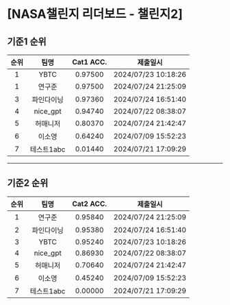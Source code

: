 # [NASA챌린지 리더보드 - 챌린지2]
## 기준1 순위
| 순위 | 팀명 | Cat1 ACC. | 제출일시 |
|:----:|:----:|:-----:|:----:|
| 1 | YBTC | 0.97500 | 2024/07/23 10:18:26 |
| 1 | 연구준 | 0.97500 | 2024/07/24 21:25:09 |
| 3 | 파인다이닝 | 0.97360 | 2024/07/24 16:51:40 |
| 4 | nice_gpt | 0.94740 | 2024/07/22 08:38:07 |
| 5 | 허매니저 | 0.80370 | 2024/07/24 21:42:47 |
| 6 | 이소영 | 0.64240 | 2024/07/09 15:52:23 |
| 7 | 테스트1abc | 0.01440 | 2024/07/21 17:09:29 |
___
## 기준2 순위
| 순위 | 팀명 | Cat2 ACC. | 제출일시 |
|:----:|:----:|:-----:|:----:|
| 1 | 연구준 | 0.95840 | 2024/07/24 21:25:09 |
| 2 | 파인다이닝 | 0.95380 | 2024/07/24 16:51:40 |
| 3 | YBTC | 0.95240 | 2024/07/23 10:18:26 |
| 4 | nice_gpt | 0.86930 | 2024/07/22 08:38:07 |
| 5 | 허매니저 | 0.70640 | 2024/07/24 21:42:47 |
| 6 | 이소영 | 0.45240 | 2024/07/09 15:52:23 |
| 7 | 테스트1abc | 0.00000 | 2024/07/21 17:09:29 |
